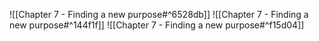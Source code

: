 ![[Chapter 7 - Finding a new purpose#^6528db]]
![[Chapter 7 - Finding a new purpose#^144f1f]]
![[Chapter 7 - Finding a new purpose#^f15d04]]